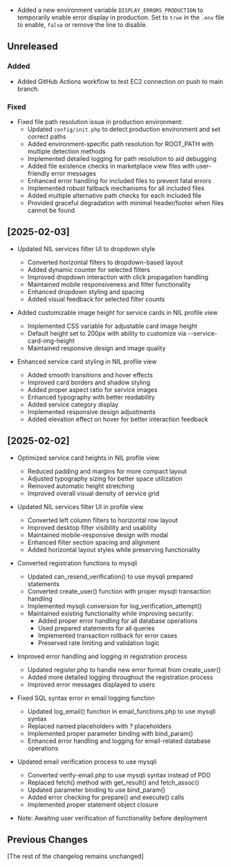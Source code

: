 - Added a new environment variable `DISPLAY_ERRORS_PRODUCTION` to temporarily enable error display in production. Set to `true` in the `.env` file to enable, `false` or remove the line to disable.

## Unreleased

### Added
- Added GitHub Actions workflow to test EC2 connection on push to main branch.

### Fixed
- Fixed file path resolution issue in production environment:
  - Updated `config/init.php` to detect production environment and set correct paths
  - Added environment-specific path resolution for ROOT_PATH with multiple detection methods
  - Implemented detailed logging for path resolution to aid debugging
  - Added file existence checks in marketplace view files with user-friendly error messages
  - Enhanced error handling for included files to prevent fatal errors
  - Implemented robust fallback mechanisms for all included files
  - Added multiple alternative path checks for each included file
  - Provided graceful degradation with minimal header/footer when files cannot be found

## [2025-02-03]
- Updated NIL services filter UI to dropdown style
    - Converted horizontal filters to dropdown-based layout
    - Added dynamic counter for selected filters
    - Improved dropdown interaction with click propagation handling
    - Maintained mobile responsiveness and filter functionality
    - Enhanced dropdown styling and spacing
    - Added visual feedback for selected filter counts

- Added customizable image height for service cards in NIL profile view
    - Implemented CSS variable for adjustable card image height
    - Default height set to 200px with ability to customize via --service-card-img-height
    - Maintained responsive design and image quality

- Enhanced service card styling in NIL profile view
    - Added smooth transitions and hover effects
    - Improved card borders and shadow styling
    - Added proper aspect ratio for service images
    - Enhanced typography with better readability
    - Added service category display
    - Implemented responsive design adjustments
    - Added elevation effect on hover for better interaction feedback

## [2025-02-02]
- Optimized service card heights in NIL profile view
    - Reduced padding and margins for more compact layout
    - Adjusted typography sizing for better space utilization
    - Removed automatic height stretching
    - Improved overall visual density of service grid

- Updated NIL services filter UI in profile view
    - Converted left column filters to horizontal row layout
    - Improved desktop filter visibility and usability
    - Maintained mobile-responsive design with modal
    - Enhanced filter section spacing and alignment
    - Added horizontal layout styles while preserving functionality

- Converted registration functions to mysqli
    - Updated can_resend_verification() to use mysqli prepared statements
    - Converted create_user() function with proper mysqli transaction handling
    - Implemented mysqli conversion for log_verification_attempt()
    - Maintained existing functionality while improving security:
        * Added proper error handling for all database operations
        * Used prepared statements for all queries
        * Implemented transaction rollback for error cases
        * Preserved rate limiting and validation logic
- Improved error handling and logging in registration process
    - Updated register.php to handle new error format from create_user()
    - Added more detailed logging throughout the registration process
    - Improved error messages displayed to users
- Fixed SQL syntax error in email logging function
    - Updated log_email() function in email_functions.php to use mysqli syntax
    - Replaced named placeholders with ? placeholders
    - Implemented proper parameter binding with bind_param()
    - Enhanced error handling and logging for email-related database operations
- Updated email verification process to use mysqli
    - Converted verify-email.php to use mysqli syntax instead of PDO
    - Replaced fetch() method with get_result() and fetch_assoc()
    - Updated parameter binding to use bind_param()
    - Added error checking for prepare() and execute() calls
    - Implemented proper statement object closure
- Note: Awaiting user verification of functionality before deployment

## Previous Changes
[The rest of the changelog remains unchanged]
